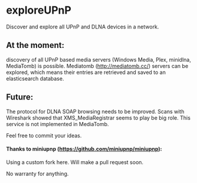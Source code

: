 # exploreUPnP
Discover and explore all UPnP and DLNA devices in a network.

## At the moment:
discovery of all UPnP based media servers (Windows Media, Plex, minidlna, MediaTomb) is possible.
Mediatomb (http://mediatomb.cc/) servers can be explored, which means their entries are retrieved and
saved to an elasticsearch database.

## Future:
The protocol for DLNA SOAP browsing needs to be improved.
Scans with Wireshark showed that XMS_MediaRegistrar seems to play be big role.
This service is not implemented in MediaTomb.

Feel free to commit your ideas. 

#### Thanks to miniupnp (https://github.com/miniupnp/miniupnp):
Using a custom fork here. Will make a pull request soon.

No warranty for anything.
